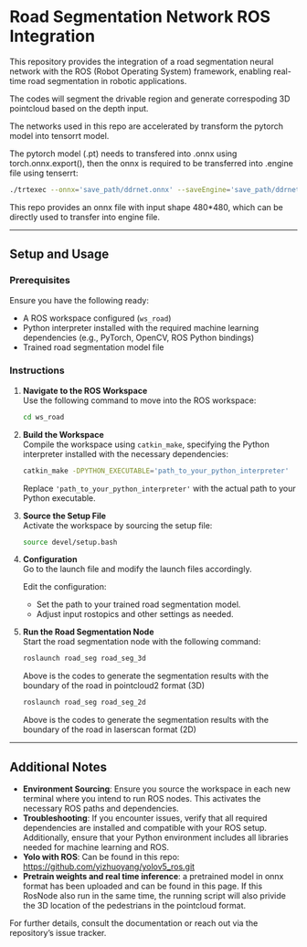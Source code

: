 
# Road Segmentation Network ROS Integration

This repository provides the integration of a road segmentation neural network with the ROS (Robot Operating System) framework, enabling real-time road segmentation in robotic applications.

The codes will segment the drivable region and generate correspoding 3D pointcloud based on the depth input.

The networks used in this repo are accelerated by transform the pytorch model into tensorrt model.

The pytorch model (.pt) needs to transfered into .onnx using torch.onnx.export(), then the onnx is required to be transferred into .engine file using tenserrt: 
```bash
./trtexec --onnx='save_path/ddrnet.onnx' --saveEngine='save_path/ddrnet.engine' --fp16
```
This repo provides an onnx file with input shape 480*480, which can be directly used to transfer into engine file.

---

## Setup and Usage

### Prerequisites
Ensure you have the following ready:
- A ROS workspace configured (`ws_road`)
- Python interpreter installed with the required machine learning dependencies (e.g., PyTorch, OpenCV, ROS Python bindings)
- Trained road segmentation model file

### Instructions

1. **Navigate to the ROS Workspace**  
   Use the following command to move into the ROS workspace:
   ```bash
   cd ws_road
   ```

2. **Build the Workspace**  
   Compile the workspace using `catkin_make`, specifying the Python interpreter installed with the necessary dependencies:
   ```bash
   catkin_make -DPYTHON_EXECUTABLE='path_to_your_python_interpreter'
   ```
   Replace `'path_to_your_python_interpreter'` with the actual path to your Python executable.

3. **Source the Setup File**  
   Activate the workspace by sourcing the setup file:
   ```bash
   source devel/setup.bash
   ```

4. **Configuration**  
   Go to the launch file and modify the launch files accordingly.

   Edit the configuration:
   - Set the path to your trained road segmentation model.
   - Adjust input rostopics and other settings as needed.

5. **Run the Road Segmentation Node**  
   Start the road segmentation node with the following command:
   ```bash
   roslaunch road_seg road_seg_3d 
   ```
   Above is the codes to generate the segmentation results with the boundary of the road in pointcloud2 format (3D)
   
   ```bash
   roslaunch road_seg road_seg_2d 
   ```
   Above is the codes to generate the segmentation results with the boundary of the road in laserscan format (2D)
---

## Additional Notes

- **Environment Sourcing**: Ensure you source the workspace in each new terminal where you intend to run ROS nodes. This activates the necessary ROS paths and dependencies.
- **Troubleshooting**: If you encounter issues, verify that all required dependencies are installed and compatible with your ROS setup. Additionally, ensure that your Python environment includes all libraries needed for machine learning and ROS.
- **Yolo with ROS**: Can be found in this repo: https://github.com/yizhuoyang/yolov5_ros.git
- **Pretrain weights and real time inference**: a pretrained model in onnx format has been uploaded and can be found in this page.
If this RosNode also run in the same time, the running script will also privide the 3D location of the pedestrians in the pointcloud format.

For further details, consult the documentation or reach out via the repository’s issue tracker.


